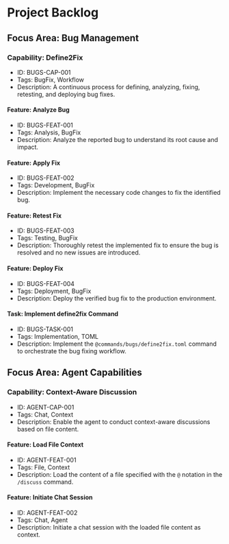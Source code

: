 # Project Backlog

## Focus Area: Bug Management
### Capability: Define2Fix
- ID: BUGS-CAP-001
- Tags: BugFix, Workflow
- Description: A continuous process for defining, analyzing, fixing, retesting, and deploying bug fixes.

#### Feature: Analyze Bug
- ID: BUGS-FEAT-001
- Tags: Analysis, BugFix
- Description: Analyze the reported bug to understand its root cause and impact.

#### Feature: Apply Fix
- ID: BUGS-FEAT-002
- Tags: Development, BugFix
- Description: Implement the necessary code changes to fix the identified bug.

#### Feature: Retest Fix
- ID: BUGS-FEAT-003
- Tags: Testing, BugFix
- Description: Thoroughly retest the implemented fix to ensure the bug is resolved and no new issues are introduced.

#### Feature: Deploy Fix
- ID: BUGS-FEAT-004
- Tags: Deployment, BugFix
- Description: Deploy the verified bug fix to the production environment.

#### Task: Implement define2fix Command
- ID: BUGS-TASK-001
- Tags: Implementation, TOML
- Description: Implement the `@commands/bugs/define2fix.toml` command to orchestrate the bug fixing workflow.

## Focus Area: Agent Capabilities
### Capability: Context-Aware Discussion
- ID: AGENT-CAP-001
- Tags: Chat, Context
- Description: Enable the agent to conduct context-aware discussions based on file content.

#### Feature: Load File Context
- ID: AGENT-FEAT-001
- Tags: File, Context
- Description: Load the content of a file specified with the `@` notation in the `/discuss` command.

#### Feature: Initiate Chat Session
- ID: AGENT-FEAT-002
- Tags: Chat, Agent
- Description: Initiate a chat session with the loaded file content as context.
